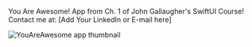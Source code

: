 You Are Awesome! App from Ch. 1 of John Gallaugher's SwiftUI Course!
Contact me at: [Add Your LinkedIn or E-mail here]

<img width:="290" alt="YouAreAwesome app thumbnail" src="https://github.com/user-attachments/assets/793beec5-defa-45f6-9196-6902d93048da"/>
